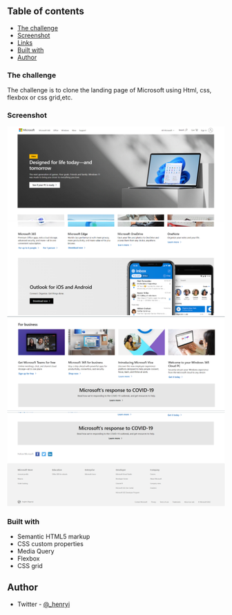 ## Table of contents


  - [The challenge](#the-challenge)
  - [Screenshot](#screenshot)
  - [Links](#links)
  - [Built with](#built-with)
- [Author](#author)



### The challenge

The challenge is to clone the landing page of Microsoft using Html, css, flexbox or css grid,etc.


### Screenshot

![](./images/Preview/Screenshot%201.png)
![](./images/Preview/Screenshot%202.png)
![](./images/Preview/Screenshot%203.png)
![](./images/Preview/Screenshot%204.png)


### Built with

- Semantic HTML5 markup
- CSS custom properties
- Media Query
- Flexbox 
- CSS grid

## Author

- Twitter - [@_henryi](https://www.twitter.com/_henryi)